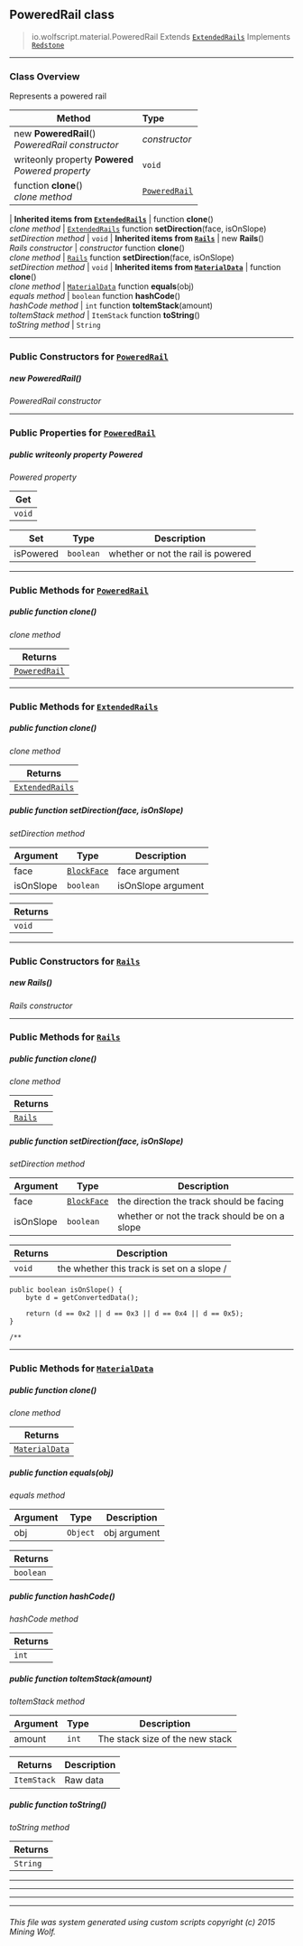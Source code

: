 ## PoweredRail __class__

>io.wolfscript.material.PoweredRail
>Extends [`ExtendedRails`](ExtendedRails.md)
>Implements [`Redstone`](Redstone.md)

---

### Class Overview

Represents a powered rail

Method | Type   
--- | :--- 
new __PoweredRail__() <br> _PoweredRail constructor_ | _constructor_
 writeonly property __Powered__ <br> _Powered property_ | `void`
 function __clone__() <br> _clone method_ | [`PoweredRail`](PoweredRail.md)
 |
__Inherited items from [`ExtendedRails`](ExtendedRails.md)__ |
 function __clone__() <br> _clone method_ | [`ExtendedRails`](ExtendedRails.md)
 function __setDirection__(face, isOnSlope) <br> _setDirection method_ | `void`
 |
__Inherited items from [`Rails`](Rails.md)__ |
new __Rails__() <br> _Rails constructor_ | _constructor_
 function __clone__() <br> _clone method_ | [`Rails`](Rails.md)
 function __setDirection__(face, isOnSlope) <br> _setDirection method_ | `void`
 |
__Inherited items from [`MaterialData`](MaterialData.md)__ |
 function __clone__() <br> _clone method_ | [`MaterialData`](MaterialData.md)
 function __equals__(obj) <br> _equals method_ | `boolean`
 function __hashCode__() <br> _hashCode method_ | `int`
 function __toItemStack__(amount) <br> _toItemStack method_ | `ItemStack`
 function __toString__() <br> _toString method_ | `String`









---

### Public Constructors for [`PoweredRail`](PoweredRail.md)

##### <a id='poweredrail'></a>new __PoweredRail__() 

_PoweredRail constructor_


---

### Public Properties for [`PoweredRail`](PoweredRail.md)

##### <a id='powered'></a>public  writeonly property __Powered__

_Powered property_

Get | 
--- | 
`void` |

Set | Type | Description  
--- | --- | --- 
isPowered | `boolean` | whether or not the rail is powered


---

### Public Methods for [`PoweredRail`](PoweredRail.md)

##### <a id='clone'></a>public  function __clone__()

_clone method_

Returns | 
--- | 
[`PoweredRail`](PoweredRail.md) |


---

### Public Methods for [`ExtendedRails`](ExtendedRails.md)

##### <a id='clone'></a>public  function __clone__()

_clone method_

Returns | 
--- | 
[`ExtendedRails`](ExtendedRails.md) |


##### <a id='setdirection'></a>public  function __setDirection__(face, isOnSlope)

_setDirection method_

Argument | Type | Description  
--- | --- | --- 
face | [`BlockFace`](..\block\BlockFace.md) | face argument
isOnSlope | `boolean` | isOnSlope argument

Returns | 
--- | 
`void` |


---
### Public Constructors for [`Rails`](Rails.md)

##### <a id='rails'></a>new __Rails__() 

_Rails constructor_


---

### Public Methods for [`Rails`](Rails.md)

##### <a id='clone'></a>public  function __clone__()

_clone method_

Returns | 
--- | 
[`Rails`](Rails.md) |


##### <a id='setdirection'></a>public  function __setDirection__(face, isOnSlope)

_setDirection method_

Argument | Type | Description  
--- | --- | --- 
face | [`BlockFace`](..\block\BlockFace.md) | the direction the track should be facing
isOnSlope | `boolean` | whether or not the track should be on a slope

Returns | Description
--- | --- 
`void` | the whether this track is set on a slope /
    public boolean isOnSlope() {
        byte d = getConvertedData();

        return (d == 0x2 || d == 0x3 || d == 0x4 || d == 0x5);
    }

    /**


---

### Public Methods for [`MaterialData`](MaterialData.md)

##### <a id='clone'></a>public  function __clone__()

_clone method_

Returns | 
--- | 
[`MaterialData`](MaterialData.md) |


##### <a id='equals'></a>public  function __equals__(obj)

_equals method_

Argument | Type | Description  
--- | --- | --- 
obj | `Object` | obj argument

Returns | 
--- | 
`boolean` |


##### <a id='hashcode'></a>public  function __hashCode__()

_hashCode method_

Returns | 
--- | 
`int` |


##### <a id='toitemstack'></a>public  function __toItemStack__(amount)

_toItemStack method_

Argument | Type | Description  
--- | --- | --- 
amount | `int` | The stack size of the new stack

Returns | Description
--- | --- 
`ItemStack` | Raw data


##### <a id='tostring'></a>public  function __toString__()

_toString method_

Returns | 
--- | 
`String` |


---


---


---


---


###### This file was system generated using custom scripts copyright (c) 2015 Mining Wolf.
	

